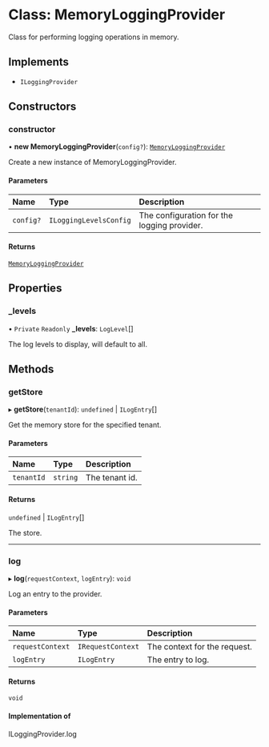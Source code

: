 # Class: MemoryLoggingProvider

Class for performing logging operations in memory.

## Implements

- `ILoggingProvider`

## Constructors

### constructor

• **new MemoryLoggingProvider**(`config?`): [`MemoryLoggingProvider`](MemoryLoggingProvider.md)

Create a new instance of MemoryLoggingProvider.

#### Parameters

| Name | Type | Description |
| :------ | :------ | :------ |
| `config?` | `ILoggingLevelsConfig` | The configuration for the logging provider. |

#### Returns

[`MemoryLoggingProvider`](MemoryLoggingProvider.md)

## Properties

### \_levels

• `Private` `Readonly` **\_levels**: `LogLevel`[]

The log levels to display, will default to all.

## Methods

### getStore

▸ **getStore**(`tenantId`): `undefined` \| `ILogEntry`[]

Get the memory store for the specified tenant.

#### Parameters

| Name | Type | Description |
| :------ | :------ | :------ |
| `tenantId` | `string` | The tenant id. |

#### Returns

`undefined` \| `ILogEntry`[]

The store.

___

### log

▸ **log**(`requestContext`, `logEntry`): `void`

Log an entry to the provider.

#### Parameters

| Name | Type | Description |
| :------ | :------ | :------ |
| `requestContext` | `IRequestContext` | The context for the request. |
| `logEntry` | `ILogEntry` | The entry to log. |

#### Returns

`void`

#### Implementation of

ILoggingProvider.log
